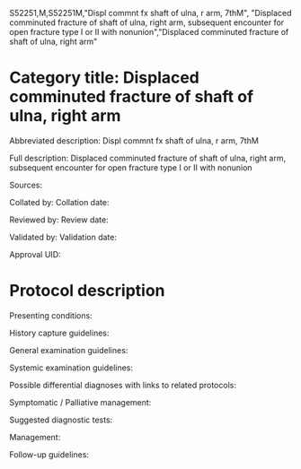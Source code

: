 S52251,M,S52251M,"Displ commnt fx shaft of ulna, r arm, 7thM", "Displaced comminuted fracture of shaft of ulna, right arm, subsequent encounter for open fracture type I or II with nonunion","Displaced comminuted fracture of shaft of ulna, right arm"
# Category title: Displaced comminuted fracture of shaft of ulna, right arm

Abbreviated description: Displ commnt fx shaft of ulna, r arm, 7thM

Full description: Displaced comminuted fracture of shaft of ulna, right arm, subsequent encounter for open fracture type I or II with nonunion

Sources:

Collated by:
Collation date:

Reviewed by:
Review date:

Validated by:
Validation date:

Approval UID:

# Protocol description

Presenting conditions:

History capture guidelines:

General examination guidelines:

Systemic examination guidelines:

Possible differential diagnoses with links to related protocols:

Symptomatic / Palliative management:

Suggested diagnostic tests:

Management:

Follow-up guidelines:
